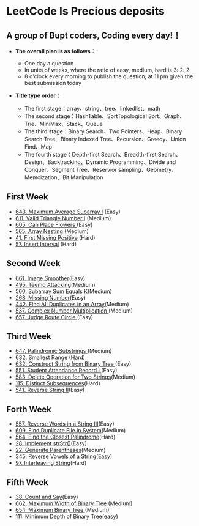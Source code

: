 # LeetCode Is Precious deposits
## A group of Bupt coders, Coding every day!！

- **The overall plan is as follows：**
  - One day a question
  - In units of weeks, where the ratio of easy, medium, hard is 3: 2: 2
  - 8 o'clock every morning to publish the question, at 11 pm given the best submission today

- **Title type order：**
  - The first stage：array、string、tree、linkedlist、math
  - The second stage：HashTable、SortTopological Sort、Graph、Trie、MiniMax、Stack、Queue
  - The third stage：Binary Search、Two Pointers、Heap、Binary Search Tree、Binary Indexed Tree、Recursion、Greedy、Union Find、Map
  - The fourth stage：Depth-first Search、Breadth-first Search、Design、Backtracking、Dynamic Programming、Divide and Conquer、Segment Tree、Reservior sampling、Geometry、Memoization、Bit Manipulation

## First Week
- [643. Maximum Average Subarray I](https://leetcode.com/problems/maximum-average-subarray-i/description/) (Easy)
- [611. Valid Triangle Number I](https://leetcode.com/problems/valid-triangle-number/description/) (Medium)
- [605. Can Place Flowers ](https://leetcode.com/problems/valid-triangle-number/description/) (Easy)
- [565. Array Nesting ](https://leetcode.com/problems/array-nesting/description/) (Medium)
- [41. First Missing Positive](https://leetcode.com/problems/first-missing-positive/description/) (Hard)
- [57. Insert Interval](https://leetcode.com/problems/insert-interval/description/) (Hard)

## Second Week
- [661. Image Smoother](https://leetcode.com/problems/image-smoother/description/)(Easy)
- [495. Teemo Attacking](https://leetcode.com/problems/teemo-attacking/description/)(Medium)
- [560. Subarray Sum Equals K](https://leetcode.com/problems/subarray-sum-equals-k/description/)(Medium)
- [268. Missing Number](https://leetcode.com/problems/missing-number/description/)(Easy)
- [442. Find All Duplicates in an Array](https://leetcode.com/problems/find-all-duplicates-in-an-array/description/)(Medium)
- [537. Complex Number Multiplication ](https://leetcode.com/problems/complex-number-multiplication/description/)(Medium)
- [657. Judge Route Circle ](https://leetcode.com/problems/judge-route-circle/description/)(Easy)

## Third Week
- [647. Palindromic Substrings ](https://leetcode.com/problems/palindromic-substrings/description/)(Medium)
- [632. Smallest Range ](https://leetcode.com/problems/smallest-range/description/)(Hard)
- [632. Construct String from Binary Tree ](https://leetcode.com/problems/construct-string-from-binary-tree/description/)(Easy)
- [551. Student Attendance Record I ](https://leetcode.com/problems/student-attendance-record-i/description/)(Easy)
- [583. Delete Operation for Two Strings](https://leetcode.com/problems/delete-operation-for-two-strings/description/)(Medium)
- [115. Distinct Subsequences](https://leetcode.com/problems/distinct-subsequences/description/)(Hard)
- [541. Reverse String II](https://leetcode.com/problems/reverse-string-ii/description/)(Easy)

## Forth Week
- [557. Reverse Words in a String III](https://leetcode.com/problems/reverse-words-in-a-string-iii/description/)(Easy)
- [609. Find Duplicate File in System](https://leetcode.com/problems/find-duplicate-file-in-system/description/)(Medium)
- [564. Find the Closest Palindrome](https://leetcode.com/problems/find-the-closest-palindrome/)(Hard)
- [28. Implement strStr()](https://leetcode.com/problems/implement-strstr/description/)(Easy)
- [22. Generate Parentheses](https://leetcode.com/problems/generate-parentheses/description/)(Medium)
- [345. Reverse Vowels of a String](https://leetcode.com/problems/reverse-vowels-of-a-string/description/)(Easy)
- [97. Interleaving String](https://leetcode.com/problems/interleaving-string/description/)(Hard)

## Fifth Week
- [38. Count and Say](https://leetcode.com/problems/count-and-say/hints/)(Easy)
- [662. Maximum Width of Binary Tree ](https://leetcode.com/problems/maximum-width-of-binary-tree/description/)(Medium)
- [654. Maximum Binary Tree ](https://leetcode.com/problems/maximum-binary-tree/description/)(Medium)
- [111. Minimum Depth of Binary Tree](https://leetcode.com/problems/minimum-depth-of-binary-tree/description/)(easy)
